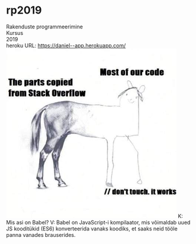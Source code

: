 # rp2019
Rakenduste programmeerimine <br/>
Kursus <br/>
2019 <br/>
heroku URL: https://daniel--app.herokuapp.com/ <br/>
![Screenshot](meme/meme.jpg)
K: Mis asi on Babel?
V: Babel on JavaScript-i kompilaator, mis võimaldab uued JS kooditükid (ES6) konverteerida vanaks koodiks, et saaks neid tööle panna vanades brauserides.
